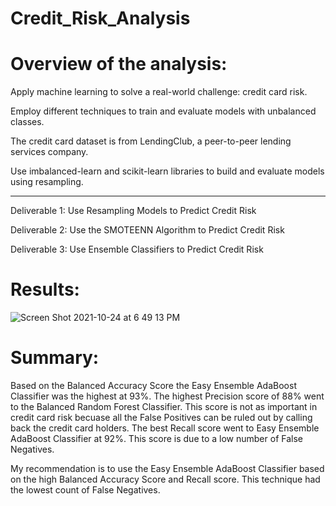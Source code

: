 # Credit_Risk_Analysis
# Overview of the analysis:
Apply machine learning to solve a real-world challenge: credit card risk.

Employ different techniques to train and evaluate models with unbalanced classes.

The credit card dataset is from LendingClub, a peer-to-peer lending services company.

Use imbalanced-learn and scikit-learn libraries to build and evaluate models using resampling.

---------------------------------------------------------------



Deliverable 1: Use Resampling Models to Predict Credit Risk

Deliverable 2: Use the SMOTEENN Algorithm to Predict Credit Risk

Deliverable 3: Use Ensemble Classifiers to Predict Credit Risk



# Results:

![Screen Shot 2021-10-24 at 6 49 13 PM](https://user-images.githubusercontent.com/86200136/138616084-6531d01c-11a3-4a23-b920-4b40e9aec277.png)






# Summary:
Based on the Balanced Accuracy Score the Easy Ensemble AdaBoost Classifier was the highest at 93%. The highest Precision
score of 88% went to the Balanced Random Forest Classifier. This score is not as important in credit card risk becuase 
all the False Positives can be ruled out by calling back the credit card holders. The best Recall score went to 
Easy Ensemble AdaBoost Classifier at 92%. This score is due to a low number of False Negatives.

My recommendation is to use the Easy Ensemble AdaBoost Classifier based on the high Balanced Accuracy Score and
Recall score. This technique had the lowest count of False Negatives. 
